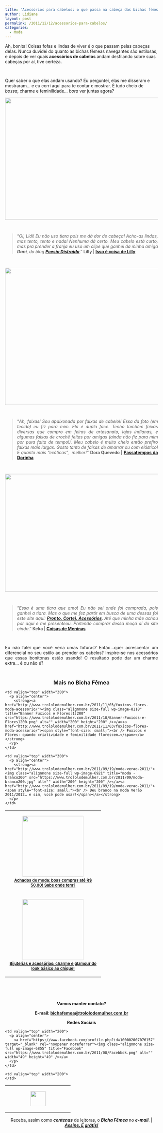 ```yaml
---
title: 'Acessórios para cabelos: o que passa na cabeça das bichas fêmeas?'
author: Lidiane
layout: post
permalink: /2011/12/12/acessorios-para-cabelos/
categories:
  - Moda
---
```

Ah, bonita! Coisas fofas e lindas de viver é o que passam pelas cabeças delas. Nunca duvidei do quanto as bichas fêmeas navegantes são estilosas, e depois de ver quais **acessórios de cabelos** andam desfilando sobre suas cabeças por aí, tive certeza.

&nbsp;

Quer saber o que elas andam usando? Eu perguntei, elas me disseram e mostraram… e eu corri aqui para te contar e mostrar. É tudo cheio de _bossa_, charme e feminilidade… _bora_ ver juntas agora?

<!--more-->

<p align="center">
  <a href="https://www.trololodemulher.com.br/2011/12/MODA-ACESSÓRIO-CABELO-TIC-TAC.jpg"><img class="alignnone size-full wp-image-8298" title="MODA ACESSÓRIO CABELO TIC TAC" src="https://www.trololodemulher.com.br/2011/12/MODA-ACESSÓRIO-CABELO-TIC-TAC.jpg" alt="" width="600" height="400" /></a>
</p>

&nbsp;

> <p align="justify">
>   “<em>Oi, Lidi! Eu não uso tiara pois me dá dor de cabeça! Acho-as lindas, mas tento, tento e nada! Nenhuma dá certo. Meu cabelo está curto, mas pra prender a franja eu uso um clipe que ganhei da minha amiga <strong>Dani</strong>, do blog <strong><a href="http://poesiadistraida.blogspot.com/" target="_blank" rel="noopener noreferrer">Poesia Distraida</a></strong></em>.” <strong>Lilly | <a href="http://coisadelilly.wordpress.com/" target="_blank" rel="noopener noreferrer">Isso é coisa de Lilly</a></strong>
> </p>

&nbsp;

<p align="center">
  <a href="https://www.trololodemulher.com.br/2011/12/MODA-ACESSÓRIO-CABELO-FAIXA.jpg"><img class="alignnone size-full wp-image-8294" title="MODA ACESSÓRIO CABELO FAIXA" src="https://www.trololodemulher.com.br/2011/12/MODA-ACESSÓRIO-CABELO-FAIXA.jpg" alt="" width="600" height="450" /></a>
</p>

&nbsp;

> <p align="justify">
>   “<em>Ah, faixas! Sou apaixonada por faixas de cabelo!! Essa da foto (em tecido) eu fiz para mim. Ela é dupla face. Tenho também faixas diversas que compro em feiras de artesanato, lojas indianas, e algumas faixas de crochê feitas por amigas (ainda não fiz para mim por pura falta de tempo!). Meu cabelo é muito cheio então prefiro faixas mais largas. Gosto tanto de faixas de amarrar ou com elástico! E quanto mais &#8220;exóticas&#8221;,  melhor!”</em> <strong>Dora Quevedo | <a href="http://doraquevedo.blogspot.com/" target="_blank" rel="noopener noreferrer">Passatempos da Dorinha</a></strong>
> </p>

&nbsp;

<p align="center">
  <a href="https://www.trololodemulher.com.br/2011/12/MODA-ACESSÓRIO-CABELO-TIARA.jpg"><img class="alignnone size-full wp-image-8295" title="MODA ACESSÓRIO CABELO TIARA" src="https://www.trololodemulher.com.br/2011/12/MODA-ACESSÓRIO-CABELO-TIARA.jpg" alt="" width="600" height="386" /></a>
</p>

&nbsp;

> <p align="justify">
>   “<em>Essa é uma tiara que amo<strong>!</strong> Eu não sei onde foi comprada, pois ganhei a tiara. Mas o que me fez partir em busca de uma dessas foi este site aqui: <strong><a href="http://www.prontocortei-acessorios.com/" target="_blank" rel="noopener noreferrer">Pronto. Cortei. Acessórios</a>. </strong>Até que minha mãe achou por aqui e me presenteou. Pretendo comprar dessa moça aí do site ainda</em>.” <strong>Keka | <a href="http://coisas-para-meninas.blogspot.com/" target="_blank" rel="noopener noreferrer">Coisas de Meninas</a></strong>
> </p>

&nbsp;

<p align="justify">
  Eu não falei que você veria umas fofuras? Então…quer acrescentar um diferencial no seu estilo ao prender os cabelos? Inspire-se nos acessórios que essas bonitonas estão usando! O resultado pode dar um charme extra… é ou não é?
</p>

&nbsp;

<p align="center">
  <strong><span style="font-size: large;">Mais no Bicha Fêmea</span></strong>
</p>

<table width="600" border="0" cellspacing="0" cellpadding="2">
  <tr>
    <td valign="top" width="300">
      <p align="center">
        <strong><a href="http://www.trololodemulher.com.br/2011/11/07/achados-de-moda/"><img class="alignnone size-full wp-image-8138" title="BLUSA - LILLY200" src="https://www.trololodemulher.com.br/2011/11/BLUSA-LILLY200.jpg" alt="" width="200" height="200" /></a><a href="http://www.trololodemulher.com.br/2011/11/07/achados-de-moda/"><span style="font-size: small;"><br /> Achados de moda: boas compras até R$ 50,00! Sabe onde tem?</span></a></strong>
      </p>
    </td>
    
    <td valign="top" width="300">
      <p align="center">
        <strong><a href="http://www.trololodemulher.com.br/2011/11/03/fuxicos-flores-moda-acessorio/"><img class="alignnone size-full wp-image-8118" title="Banner Fuxicos e Flores[1]200" src="https://www.trololodemulher.com.br/2011/10/Banner-Fuxicos-e-Flores1200.png" alt="" width="200" height="200" /></a><a href="http://www.trololodemulher.com.br/2011/11/03/fuxicos-flores-moda-acessorio/"><span style="font-size: small;"><br /> Fuxicos e Flores: quando criatividade e feminilidade florescem…</span></a></strong>
      </p>
    </td>
  </tr>
  
  <tr>
    <td valign="top" width="300">
      <p align="center">
        <strong><a href="http://www.trololodemulher.com.br/2011/10/20/bijuterias-e-acessorios/"><img class="alignnone size-full wp-image-7042" title="Look1200" src="https://www.trololodemulher.com.br/2011/10/Look1200.png" alt="" width="200" height="200" /></a> <a href="http://www.trololodemulher.com.br/2011/10/20/bijuterias-e-acessorios/"><span style="font-size: small;"><br /> Bijuterias e acessórios: charme e glamour do look básico ao chique!</span></a></strong>
      </p>
    </td>
    
    <td valign="top" width="300">
      <p align="center">
        <strong><a href="http://www.trololodemulher.com.br/2011/09/19/moda-verao-2011/"><img class="alignnone size-full wp-image-6921" title="moda - branco200" src="https://www.trololodemulher.com.br/2011/09/moda-branco200.jpg" alt="" width="200" height="200" /></a><a href="http://www.trololodemulher.com.br/2011/09/19/moda-verao-2011/"><span style="font-size: small;"><br /> Deu branco na moda Verão 2011/2012… e sim, você pode usar!</span></a></strong>
      </p>
    </td>
  </tr>
</table>

&nbsp;

&nbsp;

<p align="center">
  <strong>Vamos manter contato?</strong>
</p>

<p align="center">
  <strong>E-mail: <a href="mailto:bichafemea@trololodemulher.com.br">bichafemea@trololodemulher.com.br</a></strong>
</p>

<p align="center">
  <strong>Redes Sociais</strong>
</p>

<table width="600" border="0" cellspacing="0" cellpadding="2">
  <tr>
    <td valign="top" width="200">
      <p align="center">
        <a href="http://twitter.com/#%21/bichafemea" target="_blank" rel="noopener noreferrer"><img class="alignnone size-full wp-image-6857" title="Twitter" src="https://www.trololodemulher.com.br/2011/08/Twitter.png" alt="" width="49" height="49" /></a>
      </p>
    </td>
    
    <td valign="top" width="200">
      <p align="center">
        <a href="https://www.facebook.com/profile.php?id=100002007076157" target="_blank" rel="noopener noreferrer"><img class="alignnone size-full wp-image-6855" title="Facebbok" src="https://www.trololodemulher.com.br/2011/08/Facebbok.png" alt="" width="49" height="49" /></a>
      </p>
    </td>
    
    <td valign="top" width="200">
    </td>
  </tr>
</table>

<p align="center">
  Receba, assim como <strong><em>centenas</em></strong> de leitoras, o <strong><em>Bicha Fêmea</em></strong> no <strong><em>e-mail</em></strong>. | <strong><em><a href="http://feedburner.google.com/fb/a/mailverify?uri=blogbichafemea&loc=pt_BR">Assine. É grátis!</a></em></strong>
</p>